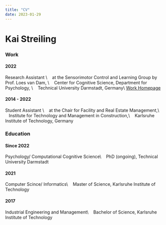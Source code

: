 ```yaml
---
title: "CV"
date: 2023-01-29
---
```


# Kai Streiling

### Work

#### 2022

Research Assistant \\
&nbsp;&nbsp;&nbsp;at the Sensorimotor Control and Learning Group by Prof. Loes van Dam, \\
&nbsp;&nbsp;&nbsp;Center for Cognitive Science, Department for Psychology, \\
&nbsp;&nbsp;&nbsp;Technical University Darmstadt, Germany\\
[Work Homepage](https://www.psychologie.tu-darmstadt.de/sensorimotor/home_sensorimotor/people_sensorimotor/people_details_75584.en.jsp)

#### 2014 - 2022

Student Assistant \\
&nbsp;&nbsp;&nbsp;at the Chair for Facility and Real Estate Management,\\
&nbsp;&nbsp;&nbsp;Institute for Technology and Management in Construction,\\
&nbsp;&nbsp;&nbsp;Karlsruhe Institute of Technology, Germany

### Education

#### Since 2022
Psychology/ Computational Cognitive Science\\
&nbsp;&nbsp;&nbsp;PhD (ongoing), Technical University Darmstadt

#### 2021 

Computer Scince/ Informatics\\
&nbsp;&nbsp;&nbsp;Master of Science, Karlsruhe Institute of Technology

#### 2017

Industrial Engineering and Management\\
&nbsp;&nbsp;&nbsp;Bachelor of Science, Karlsruhe Institute of Technology
